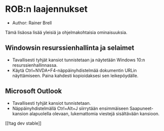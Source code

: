 # ROB:n laajennukset #

* Author: Rainer Brell

Tämä lisäosa lisää yleisiä ja ohjelmakohtaisia ominaisuuksia.

## Windowsin resurssienhallinta ja selaimet

* Tavallisesti tyhjät kansiot tunnistetaan ja näytetään Windows 10:n
  resurssienhallinnassa.
* Käytä Ctrl+NVDA+F4-näppäinyhdistelmää dokumentin URLin näyttämiseen. Paina
  kahdesti kopioidaksesi sen leikepöydälle.

## Microsoft Outlook

* Tavallisesti tyhjät kansiot tunnistetaan.
* Näppäinyhdistelmällä Ctrl+Alt+J siirrytään ensimmäiseen Saapuneet-kansion
  alapuolella olevaan, lukemattomia viestejä sisältävään kansioon.

[[!tag dev stable]]

